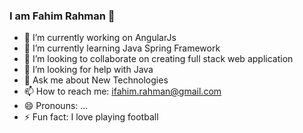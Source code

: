 ### I am Fahim Rahman 👋

- 🔭 I’m currently working on AngularJs
- 🌱 I’m currently learning Java Spring Framework
- 👯 I’m looking to collaborate on creating full stack web application
- 🤔 I’m looking for help with Java
- 💬 Ask me about New Technologies
- 📫 How to reach me: ifahim.rahman@gmail.com
- 😄 Pronouns: ...
- ⚡ Fun fact: I love playing football

